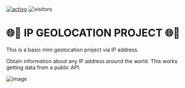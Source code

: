 [![activo](https://img.shields.io/badge/ACTIVO-OFF-red)]() ![visitors](https://visitor-badge.laobi.icu/badge?page_id=HZMDev.IP_GEO)
# 🌐📍 IP GEOLOCATION PROJECT 🌐📍
This is a basic mini geolocation project via IP address.

Obtain information about any IP address around the world. This works getting data from a public API.

![image](https://user-images.githubusercontent.com/73854908/226140263-a0e3bb31-bd37-40ee-a7d9-959dfa01cf27.png)
